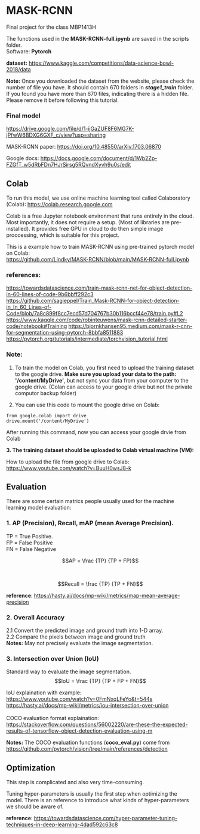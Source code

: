 # MASK-RCNN
Final project for the class MBP1413H


The functions used in the **MASK-RCNN-full.ipynb** are saved in the scripts folder. <br>
Software: **Pytorch**

**dataset:** https://www.kaggle.com/competitions/data-science-bowl-2018/data

**Note:** Once you downloaded the dataset from the website, please check the number of file you have. It should contain 670 folders in ***stage1_train*** folder. If you found you have more than 670 files, indicating there is a hidden file. Please remove it before following this tutorial.

### Final model
https://drive.google.com/file/d/1-ijGaZUF8F6MG7K-jPfwW6BDXG6GXF_c/view?usp=sharing

MASK-RCNN paper: 
https://doi.org/10.48550/arXiv.1703.06870

Google docs:
https://docs.google.com/document/d/1Wb2Zp-FZGfT_w5dRbFDn7HJrSirsg5RQvndXyvh9u0s/edit

## Colab
To run this model, we use online machine learning tool called Colaboratory (Colab): https://colab.research.google.com

Colab is a free Jupyter notebook environment that runs entirely in the cloud. Most importantly, it does not require a setup. (Most of libraries are pre-installed). It provides free GPU in cloud to do then simple image proccessing, which is suitable for this project.

This is a example how to train MASK-RCNN using pre-trained pytorch model on Colab: <br>
https://github.com/Lindky/MASK-RCNN/blob/main/MASK-RCNN-full.ipynb

### references: <br>
https://towardsdatascience.com/train-mask-rcnn-net-for-object-detection-in-60-lines-of-code-9b6bbff292c3
https://github.com/sagieppel/Train_Mask-RCNN-for-object-detection-in_In_60_Lines-of-Code/blob/7a8c899f8cc7ecd57d704767b30b116bccf44e78/train.py#L2 <br>
https://www.kaggle.com/code/robinteuwens/mask-rcnn-detailed-starter-code/notebook#Training
https://bjornkhansen95.medium.com/mask-r-cnn-for-segmentation-using-pytorch-8bbfa8511883
https://pytorch.org/tutorials/intermediate/torchvision_tutorial.html

### Note: 
1. To train the model on Colab, you first need to upload the training dataset to the google drive. **Make sure you upload your data to the path: '/content/MyDrive'**, but not sync your data from your computer to the google drive. (Colan can access to your google drive but not the private computor backup folder)

2. You can use this code to mount the google drive on Colab:
```
from google.colab import drive
drive.mount('/content/MyDrive')
```
After running this command, now you can access your google drvie from Colab 

**3. The training dataset should be uploaded to Colab virtual machine (VM):**

How to upload the file from google drive to Colab:
https://www.youtube.com/watch?v=BuuH0wsJ8-k



## Evaluation

There are some certain matrics people usually used for the machine learning model evaluation: <br>
### 1. AP (Precision), Recall, mAP (mean Average Precision).

TP = True Positive. <br /> FP = False Positive   <br /> FN = False Negative
<br>

$$AP = \frac {TP} {TP + FP}$$

<br>

$$Recall = \frac {TP} {TP + FN}$$

**reference**: https://hasty.ai/docs/mp-wiki/metrics/map-mean-average-precision

### 2. Overall Accuracy
2.1 Convert the predicted image and ground truth into 1-D array. <br>
2.2 Compare the pixels between image and ground truth <br />
**Notes:** May not precisely evaluate the image segmentation.

### 3. Intersection over Union (IoU)
Standard way to evaluate the image segmentation.
$$IoU = \frac {TP} {TP + FP + FN}$$

IoU explaination with example: <br>
https://www.youtube.com/watch?v=0FmNxqLFeYo&t=544s <br>
https://hasty.ai/docs/mp-wiki/metrics/iou-intersection-over-union
<br>
<br>
COCO evaluation format explaination: <br> 
https://stackoverflow.com/questions/56002220/are-these-the-expected-results-of-tensorflow-object-detection-evaluation-using-m

**Notes:** The COCO evaluation functions (**coco_eval.py**) come from https://github.com/pytorch/vision/tree/main/references/detection


## Optimization 
This step is complicated and also very time-consuming.

Tuning hyper-parameters is usually the first step when optimizing the model. There is an reference to introduce what kinds of hyper-parameters we should be aware of. 

**reference**: https://towardsdatascience.com/hyper-parameter-tuning-techniques-in-deep-learning-4dad592c63c8
